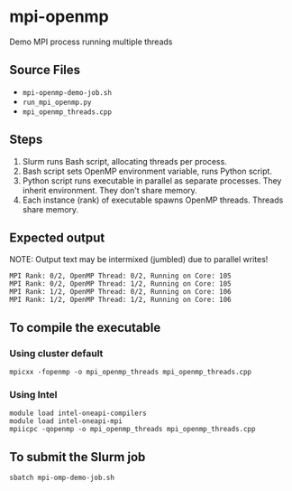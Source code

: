 # mpi-openmp

Demo MPI process running multiple threads

## Source Files
- `mpi-openmp-demo-job.sh`
- `run_mpi_openmp.py`
- `mpi_openmp_threads.cpp`

## Steps
1. Slurm runs Bash script, allocating threads per process.
2. Bash script sets OpenMP environment variable, runs Python script.
3. Python script runs executable in parallel as separate processes. They inherit environment. They don't share memory.
4. Each instance (rank) of executable spawns OpenMP threads. Threads share memory.

## Expected output
NOTE: Output text may be intermixed (jumbled) due to parallel writes!
```
MPI Rank: 0/2, OpenMP Thread: 0/2, Running on Core: 105
MPI Rank: 0/2, OpenMP Thread: 1/2, Running on Core: 105
MPI Rank: 1/2, OpenMP Thread: 0/2, Running on Core: 106
MPI Rank: 1/2, OpenMP Thread: 1/2, Running on Core: 106
```

## To compile the executable
### Using cluster default
```
mpicxx -fopenmp -o mpi_openmp_threads mpi_openmp_threads.cpp
```
### Using Intel
```
module load intel-oneapi-compilers
module load intel-oneapi-mpi
mpiicpc -qopenmp -o mpi_openmp_threads mpi_openmp_threads.cpp
```

## To submit the Slurm job
```
sbatch mpi-omp-demo-job.sh
```

